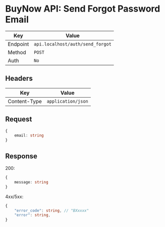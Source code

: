 # BuyNow API: Send Forgot Password Email

| Key      | Value                            |
| -------- | -------------------------------- |
| Endpoint | `api.localhost/auth/send_forgot` |
| Method   | `POST`                           |
| Auth     | `No`                             |

## Headers

| Key          | Value              |
| ------------ | ------------------ |
| Content-Type | `application/json` |

## Request

```ts
{
    email: string
}
```

## Response

200:

```ts
{
    message: string
}
```

4xx/5xx:

```ts
{   
    "error_code": string, // "BXxxxx"
    "error": string,
}
```
